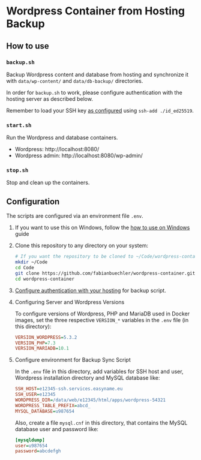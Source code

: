 # Wordpress Container from Hosting Backup

## How to use

### `backup.sh`

Backup Wordpress content and database from hosting and synchronize it with
`data/wp-content/` and `data/db-backup/` directories.

In order for `backup.sh` to work, please configure authentication with
the hosting server as described below.

Remember to load your SSH key [as configured](./docs/auth.md) using
`ssh-add ./id_ed25519`.

### `start.sh`

Run the Wordpress and database containers.

- Wordpress: http://localhost:8080/
- Wordpress admin: http://localhost:8080/wp-admin/

### `stop.sh`

Stop and clean up the containers.


## Configuration

The scripts are configured via an environment file `.env`.

1.  If you want to use this on Windows, follow the
    [how to use on Windows](./docs/windows.md) guide

2.  Clone this repository to any directory on your system:

    ```bash
    # If you want the repository to be cloned to ~/Code/wordpress-container
    mkdir ~/Code
    cd Code
    git clone https://github.com/fabianbuechler/wordpress-container.git
    cd wordpress-container
    ```

3.  [Configure authentication with your hosting](./docs/auth.md) for backup
    script.

4.  Configuring Server and Wordpress Versions

    To configure versions of Wordpress, PHP and MariaDB used in Docker images,
    set the three respective `VERSION_*` variables in the `.env` file (in this
    directory):

    ```ini
    VERSION_WORDPRESS=5.3.2
    VERSION_PHP=7.3
    VERSION_MARIADB=10.1
    ```

5.  Configure environment for Backup Sync Script

    In the `.env` file in this directory, add variables for SSH host and user,
    Wordpress installation directory and MySQL database like:

    ```ini
    SSH_HOST=e12345-ssh.services.easyname.eu
    SSH_USER=e12345
    WORDPRESS_DIR=/data/web/e12345/html/apps/wordpress-54321
    WORDPRESS_TABLE_PREFIX=abcd_
    MYSQL_DATABASE=u987654
    ```

    Also, create a file `mysql.cnf` in this directory, that contains the MySQL
    database user and password like:

    ```ini
    [mysqldump]
    user=u987654
    password=abcdefgh
    ```
